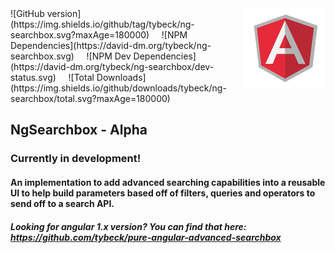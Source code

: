 <img src="img/angular.png" alt="Angular" align="right" />
![GitHub version](https://img.shields.io/github/tag/tybeck/ng-searchbox.svg?maxAge=180000)
&nbsp;&nbsp;&nbsp;
![NPM Dependencies](https://david-dm.org/tybeck/ng-searchbox.svg)
&nbsp;&nbsp;&nbsp;
![NPM Dev Dependencies](https://david-dm.org/tybeck/ng-searchbox/dev-status.svg)
&nbsp;&nbsp;&nbsp;
![Total Downloads](https://img.shields.io/github/downloads/tybeck/ng-searchbox/total.svg?maxAge=180000)
&nbsp;&nbsp;&nbsp;

## NgSearchbox - Alpha

### Currently in development!

#### An implementation to add advanced searching capabilities into a reusable UI to help build parameters based off of filters, queries and operators to send off to a search API.

##### Looking for angular 1.x version? You can find that here: https://github.com/tybeck/pure-angular-advanced-searchbox
